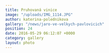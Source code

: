 ```yaml
---
title: Pruhovaná vinice
image: "/uploads/IMG_1114.JPG"
author: katerina-polednikova
gallery: "/news/jaro-ve-velkych-pavlovicich"
position: 24
date: 2016-05-29 06:12:07 +0000
category: gallery
layout: photo
---
```

